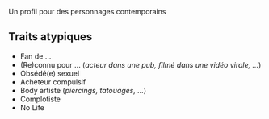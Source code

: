 Un profil pour des personnages contemporains

## Traits atypiques 

- Fan de ... 
- (Re)connu pour ... (_acteur dans une pub, filmé dans une vidéo virale, ..._)
- Obsédé(e) sexuel 
- Acheteur compulsif 
- Body artiste (_piercings, tatouages, ..._)
- Complotiste 
- No Life 
